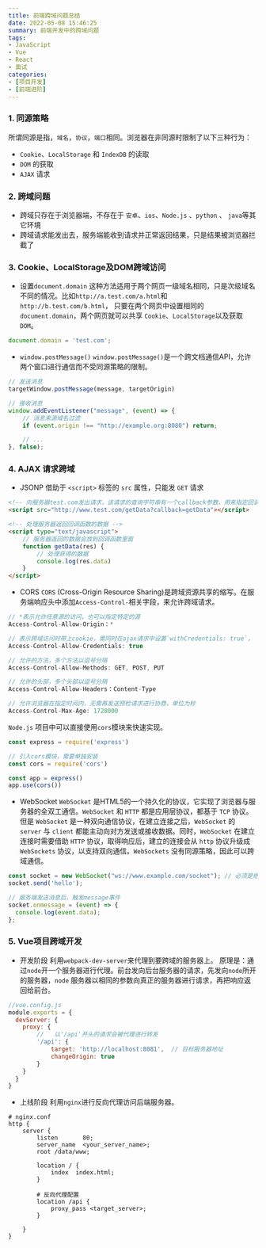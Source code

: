 ```yaml
---
title: 前端跨域问题总结
date: 2022-05-08 15:46:25
summary: 前端开发中的跨域问题
tags:
- JavaScript
- Vue
- React
- 面试
categories:
- [项目开发]
- [前端进阶]
---
```


### 1. 同源策略
所谓同源是指，`域名`，`协议`，`端口`相同。浏览器在非同源时限制了以下三种行为：
- `Cookie`、`LocalStorage` 和 `IndexDB` 的读取
- `DOM` 的获取
- `AJAX` 请求

### 2. 跨域问题
-  跨域只存在于浏览器端，不存在于 `安卓`、`ios`、`Node.js` 、`python` 、 `java`等其它环境
- 跨域请求能发出去，服务端能收到请求并正常返回结果，只是结果被浏览器拦截了

### 3. Cookie、LocalStorage及DOM跨域访问
- 设置`document.domain`
这种方法适用于两个网页一级域名相同，只是次级域名不同的情况。比如`http://a.test.com/a.html`和`http://b.test.com/b.html`，
只要在两个网页中设置相同的`document.domain`，两个网页就可以共享 `Cookie`、`LocalStorage`以及获取`DOM`。
```js
document.domain = 'test.com';
```
- `window.postMessage()`
`window.postMessage()`是一个跨文档通信API，允许两个窗口进行通信而不受同源策略的限制。
```js
// 发送消息
targetWindow.postMessage(message, targetOrigin)

// 接收消息
window.addEventListener("message", (event) => {
    // 消息来源域名过滤
    if (event.origin !== "http://example.org:8080") return;

    // ...
}, false);
```

### 4. AJAX 请求跨域
- JSONP
借助于 `<script>` 标签的 `src` 属性，只能发 `GET` 请求
```html
<!-- 向服务器test.com发出请求，该请求的查询字符串有一个callback参数，用来指定回调函数 -->
<script src="http://www.test.com/getData?callback=getData"></script>

<!-- 处理服务器返回回调函数的数据 -->
<script type="text/javascript">
    // 服务器返回的数据会放到回调函数里面
    function getData(res) {
        // 处理获得的数据
        console.log(res.data)
    }
</script>
```

- CORS
`CORS` (Cross-Origin Resource Sharing)是跨域资源共享的缩写。在服务端响应头中添加`Access-Control-`相关字段，来允许跨域请求。
```js
// *表示允许任意源的访问，也可以指定特定的源
Access-Control-Allow-Origin：*  

// 表示跨域访问时带上cookie，需同时在ajax请求中设置`withCredentials: true`，
Access-Control-Allow-Credentials: true

// 允许的方法，多个方法以逗号分隔
Access-Control-Allow-Methods: GET, POST, PUT

// 允许的头部，多个头部以逗号分隔
Access-Control-Allow-Headers：Content-Type

// 允许浏览器在指定时间内，无需再发送预检请求进行协商，单位为秒
Access-Control-Max-Age: 1728000
```
`Node.js` 项目中可以直接使用`cors`模块来快速实现。
```js
const express = require('express')

// 引入cors模块，需要单独安装
const cors = require('cors')

const app = express()
app.use(cors())
```

- WebSocket 
`WebSocket` 是HTML5的一个持久化的协议，它实现了浏览器与服务器的全双工通信。`WebSocket` 和 `HTTP` 都是应用层协议，都基于 `TCP` 协议。但是 `WebSocket` 是一种双向通信协议，在建立连接之后，`WebSocket` 的 `server` 与 `client` 都能主动向对方发送或接收数据。同时，`WebSocket` 在建立连接时需要借助 `HTTP` 协议，取得响应后，建立的连接会从 `http` 协议升级成 `WebSockets` 协议，以支持双向通信。`WebSockets` 没有同源策略，因此可以跨域通信。
```js
const socket = new WebSocket("ws://www.example.com/socket"); // 必须是绝对路径
socket.send('hello');

// 服务端发送消息后，触发message事件
socket.onmessage = (event) => {
  console.log(event.data);
};
```

### 5. Vue项目跨域开发
- 开发阶段
利用`webpack-dev-server`来代理到要跨域的服务器上。
原理是：通过`node`开一个服务器进行代理。前台发向后台服务器的请求，先发向`node`所开的服务器，`node` 服务器以相同的参数向真正的服务器进行请求，再把响应返回给前台。
```js
//vue.config.js
module.exports = {
  devServer: {
    proxy: {
        //   以'/api'开头的请求会被代理进行转发
        '/api': {  
            target: 'http://localhost:8081',  // 目标服务器地址   
            changeOrigin: true                     
        }
    }
  }
}
```
- 上线阶段
利用`nginx`进行反向代理访问后端服务器。
```
# nginx.conf
http {
    server {
        listen       80;
        server_name  <your_server_name>;
        root /data/www;          

        location / {
            index  index.html; 
        }

        # 反向代理配置
        location /api {  
            proxy_pass <target_server>;
        }

    }
}
```